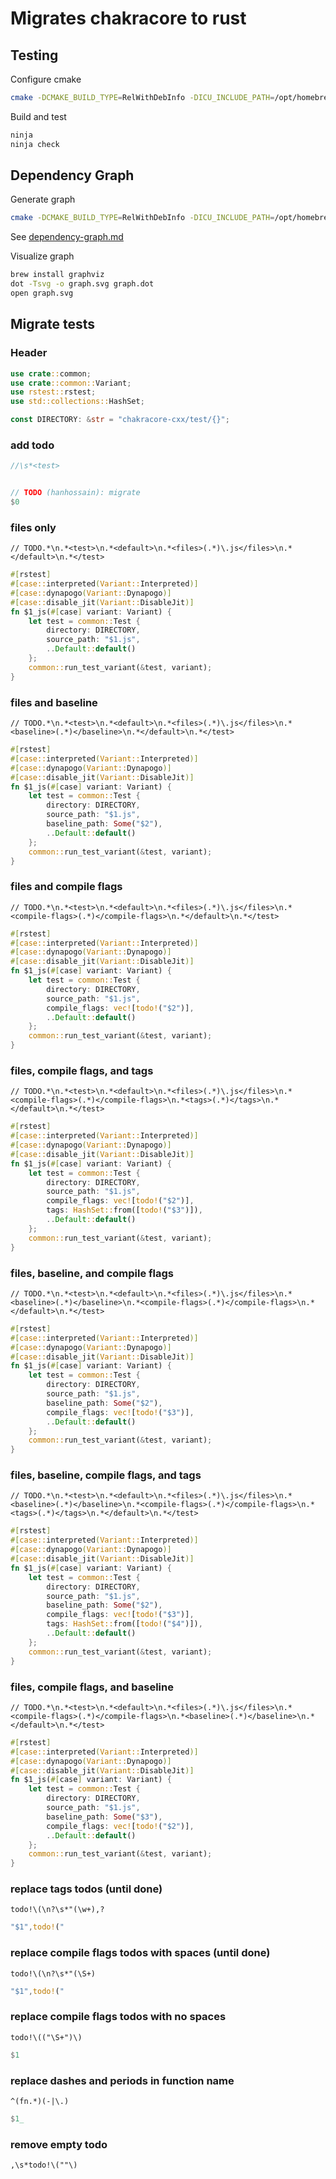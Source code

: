 # Migrates chakracore to rust

## Testing
Configure cmake
```sh
cmake -DCMAKE_BUILD_TYPE=RelWithDebInfo -DICU_INCLUDE_PATH=/opt/homebrew/opt/icu4c/include -DDISABLE_JIT=ON -GNinja -DCMAKE_CXX_COMPILER=clang++ -DCMAKE_C_COMPILER=clang ..
```

Build and test
```sh
ninja
ninja check
```

## Dependency Graph
Generate graph
```sh
cmake -DCMAKE_BUILD_TYPE=RelWithDebInfo -DICU_INCLUDE_PATH=/opt/homebrew/opt/icu4c/include -DDISABLE_JIT=ON -GNinja -DCMAKE_CXX_COMPILER=clang++ -DCMAKE_C_COMPILER=clang --graphviz=graph.dot ..
```

See [dependency-graph.md](./dependency-graph.md)

Visualize graph
```sh
brew install graphviz
dot -Tsvg -o graph.svg graph.dot
open graph.svg
```

## Migrate tests
### Header
```rust
use crate::common;
use crate::common::Variant;
use rstest::rstest;
use std::collections::HashSet;

const DIRECTORY: &str = "chakracore-cxx/test/{}";
```

### add todo
```rust
//\s*<test>
```

```rust

// TODO (hanhossain): migrate
$0
```

### files only
```re
// TODO.*\n.*<test>\n.*<default>\n.*<files>(.*)\.js</files>\n.*</default>\n.*</test>
```

```rust
#[rstest]
#[case::interpreted(Variant::Interpreted)]
#[case::dynapogo(Variant::Dynapogo)]
#[case::disable_jit(Variant::DisableJit)]
fn $1_js(#[case] variant: Variant) {
    let test = common::Test {
        directory: DIRECTORY,
        source_path: "$1.js",
        ..Default::default()
    };
    common::run_test_variant(&test, variant);
}
```

### files and baseline
```re
// TODO.*\n.*<test>\n.*<default>\n.*<files>(.*)\.js</files>\n.*<baseline>(.*)</baseline>\n.*</default>\n.*</test>
```

```rust
#[rstest]
#[case::interpreted(Variant::Interpreted)]
#[case::dynapogo(Variant::Dynapogo)]
#[case::disable_jit(Variant::DisableJit)]
fn $1_js(#[case] variant: Variant) {
    let test = common::Test {
        directory: DIRECTORY,
        source_path: "$1.js",
        baseline_path: Some("$2"),
        ..Default::default()
    };
    common::run_test_variant(&test, variant);
}
```

### files and compile flags
```re
// TODO.*\n.*<test>\n.*<default>\n.*<files>(.*)\.js</files>\n.*<compile-flags>(.*)</compile-flags>\n.*</default>\n.*</test>
```

```rust
#[rstest]
#[case::interpreted(Variant::Interpreted)]
#[case::dynapogo(Variant::Dynapogo)]
#[case::disable_jit(Variant::DisableJit)]
fn $1_js(#[case] variant: Variant) {
    let test = common::Test {
        directory: DIRECTORY,
        source_path: "$1.js",
        compile_flags: vec![todo!("$2")],
        ..Default::default()
    };
    common::run_test_variant(&test, variant);
}
```

### files, compile flags, and tags
```re
// TODO.*\n.*<test>\n.*<default>\n.*<files>(.*)\.js</files>\n.*<compile-flags>(.*)</compile-flags>\n.*<tags>(.*)</tags>\n.*</default>\n.*</test>
```

```rust
#[rstest]
#[case::interpreted(Variant::Interpreted)]
#[case::dynapogo(Variant::Dynapogo)]
#[case::disable_jit(Variant::DisableJit)]
fn $1_js(#[case] variant: Variant) {
    let test = common::Test {
        directory: DIRECTORY,
        source_path: "$1.js",
        compile_flags: vec![todo!("$2")],
        tags: HashSet::from([todo!("$3")]),
        ..Default::default()
    };
    common::run_test_variant(&test, variant);
}
```

### files, baseline, and compile flags
```re
// TODO.*\n.*<test>\n.*<default>\n.*<files>(.*)\.js</files>\n.*<baseline>(.*)</baseline>\n.*<compile-flags>(.*)</compile-flags>\n.*</default>\n.*</test>
```

```rust
#[rstest]
#[case::interpreted(Variant::Interpreted)]
#[case::dynapogo(Variant::Dynapogo)]
#[case::disable_jit(Variant::DisableJit)]
fn $1_js(#[case] variant: Variant) {
    let test = common::Test {
        directory: DIRECTORY,
        source_path: "$1.js",
        baseline_path: Some("$2"),
        compile_flags: vec![todo!("$3")],
        ..Default::default()
    };
    common::run_test_variant(&test, variant);
}
```

### files, baseline, compile flags, and tags
```re
// TODO.*\n.*<test>\n.*<default>\n.*<files>(.*)\.js</files>\n.*<baseline>(.*)</baseline>\n.*<compile-flags>(.*)</compile-flags>\n.*<tags>(.*)</tags>\n.*</default>\n.*</test>
```

```rust
#[rstest]
#[case::interpreted(Variant::Interpreted)]
#[case::dynapogo(Variant::Dynapogo)]
#[case::disable_jit(Variant::DisableJit)]
fn $1_js(#[case] variant: Variant) {
    let test = common::Test {
        directory: DIRECTORY,
        source_path: "$1.js",
        baseline_path: Some("$2"),
        compile_flags: vec![todo!("$3")],
        tags: HashSet::from([todo!("$4")]),
        ..Default::default()
    };
    common::run_test_variant(&test, variant);
}
```

### files, compile flags, and baseline
```re
// TODO.*\n.*<test>\n.*<default>\n.*<files>(.*)\.js</files>\n.*<compile-flags>(.*)</compile-flags>\n.*<baseline>(.*)</baseline>\n.*</default>\n.*</test>
```

```rust
#[rstest]
#[case::interpreted(Variant::Interpreted)]
#[case::dynapogo(Variant::Dynapogo)]
#[case::disable_jit(Variant::DisableJit)]
fn $1_js(#[case] variant: Variant) {
    let test = common::Test {
        directory: DIRECTORY,
        source_path: "$1.js",
        baseline_path: Some("$3"),
        compile_flags: vec![todo!("$2")],
        ..Default::default()
    };
    common::run_test_variant(&test, variant);
}
```

### replace tags todos (until done)
```re
todo!\(\n?\s*"(\w+),?
```

```rust
"$1",todo!("
```

### replace compile flags todos with spaces (until done)
```re
todo!\(\n?\s*"(\S+) 
```

```rust
"$1",todo!("
```

### replace compile flags todos with no spaces
```re
todo!\(("\S+")\)
```

```rust
$1
```

### replace dashes and periods in function name
```re
^(fn.*)(-|\.)
```

```rust
$1_
```

### remove empty todo
```re
,\s*todo!\(""\)
```

```rust
```
